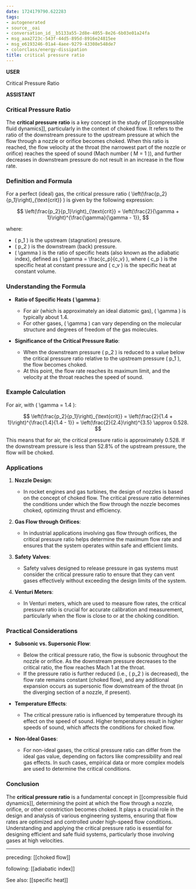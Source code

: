 ```yaml
---
date: 1724179790.622283
tags:
- autogenerated
- source__oai
- conversation_id__b5133a55-2d8e-4055-8e26-6b03e01a24fa
- msg_aaa2723c-543f-44d5-895d-8916e24815ee
- msg_e6193246-01a4-4aee-9279-43308e548de7
- colorclass/energy-dissipation
title: critical pressure ratio
---
```


**USER**

Critical Pressure Ratio


**ASSISTANT**

### Critical Pressure Ratio

The **critical pressure ratio** is a key concept in the study of [[compressible fluid dynamics]], particularly in the context of choked flow. It refers to the ratio of the downstream pressure to the upstream pressure at which the flow through a nozzle or orifice becomes choked. When this ratio is reached, the flow velocity at the throat (the narrowest part of the nozzle or orifice) reaches the speed of sound (Mach number \( M = 1 \)), and further decreases in downstream pressure do not result in an increase in the flow rate.

### Definition and Formula

For a perfect (ideal) gas, the critical pressure ratio \( \left(\frac{p_2}{p_1}\right)_{\text{crit}} \) is given by the following expression:

$$
\left(\frac{p_2}{p_1}\right)_{\text{crit}} = \left(\frac{2}{\gamma + 1}\right)^{\frac{\gamma}{\gamma - 1}},
$$

where:
- \( p_1 \) is the upstream (stagnation) pressure.
- \( p_2 \) is the downstream (back) pressure.
- \( \gamma \) is the ratio of specific heats (also known as the adiabatic index), defined as \( \gamma = \frac{c_p}{c_v} \), where \( c_p \) is the specific heat at constant pressure and \( c_v \) is the specific heat at constant volume.

### Understanding the Formula

- **Ratio of Specific Heats \( \gamma \)**:
  - For air (which is approximately an ideal diatomic gas), \( \gamma \) is typically about 1.4.
  - For other gases, \( \gamma \) can vary depending on the molecular structure and degrees of freedom of the gas molecules.

- **Significance of the Critical Pressure Ratio**:
  - When the downstream pressure \( p_2 \) is reduced to a value below the critical pressure ratio relative to the upstream pressure \( p_1 \), the flow becomes choked.
  - At this point, the flow rate reaches its maximum limit, and the velocity at the throat reaches the speed of sound.

### Example Calculation

For air, with \( \gamma = 1.4 \):

$$
\left(\frac{p_2}{p_1}\right)_{\text{crit}} = \left(\frac{2}{1.4 + 1}\right)^{\frac{1.4}{1.4 - 1}} = \left(\frac{2}{2.4}\right)^{3.5} \approx 0.528.
$$

This means that for air, the critical pressure ratio is approximately 0.528. If the downstream pressure is less than 52.8% of the upstream pressure, the flow will be choked.

### Applications

1. **Nozzle Design**:
   - In rocket engines and gas turbines, the design of nozzles is based on the concept of choked flow. The critical pressure ratio determines the conditions under which the flow through the nozzle becomes choked, optimizing thrust and efficiency.

2. **Gas Flow through Orifices**:
   - In industrial applications involving gas flow through orifices, the critical pressure ratio helps determine the maximum flow rate and ensures that the system operates within safe and efficient limits.

3. **Safety Valves**:
   - Safety valves designed to release pressure in gas systems must consider the critical pressure ratio to ensure that they can vent gases effectively without exceeding the design limits of the system.

4. **Venturi Meters**:
   - In Venturi meters, which are used to measure flow rates, the critical pressure ratio is crucial for accurate calibration and measurement, particularly when the flow is close to or at the choking condition.

### Practical Considerations

- **Subsonic vs. Supersonic Flow**:
  - Below the critical pressure ratio, the flow is subsonic throughout the nozzle or orifice. As the downstream pressure decreases to the critical ratio, the flow reaches Mach 1 at the throat.
  - If the pressure ratio is further reduced (i.e., \( p_2 \) is decreased), the flow rate remains constant (choked flow), and any additional expansion occurs as supersonic flow downstream of the throat (in the diverging section of a nozzle, if present).

- **Temperature Effects**:
  - The critical pressure ratio is influenced by temperature through its effect on the speed of sound. Higher temperatures result in higher speeds of sound, which affects the conditions for choked flow.

- **Non-Ideal Gases**:
  - For non-ideal gases, the critical pressure ratio can differ from the ideal gas value, depending on factors like compressibility and real gas effects. In such cases, empirical data or more complex models are used to determine the critical conditions.

### Conclusion

The **critical pressure ratio** is a fundamental concept in [[compressible fluid dynamics]], determining the point at which the flow through a nozzle, orifice, or other constriction becomes choked. It plays a crucial role in the design and analysis of various engineering systems, ensuring that flow rates are optimized and controlled under high-speed flow conditions. Understanding and applying the critical pressure ratio is essential for designing efficient and safe fluid systems, particularly those involving gases at high velocities.


---

preceding: [[choked flow]]  


following: [[adiabatic index]]

See also: [[specific heat]]